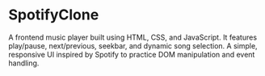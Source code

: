 # SpotifyClone
A frontend music player built using HTML, CSS, and JavaScript. It features play/pause, next/previous, seekbar, and dynamic song selection. A simple, responsive UI inspired by Spotify to practice DOM manipulation and event handling.
